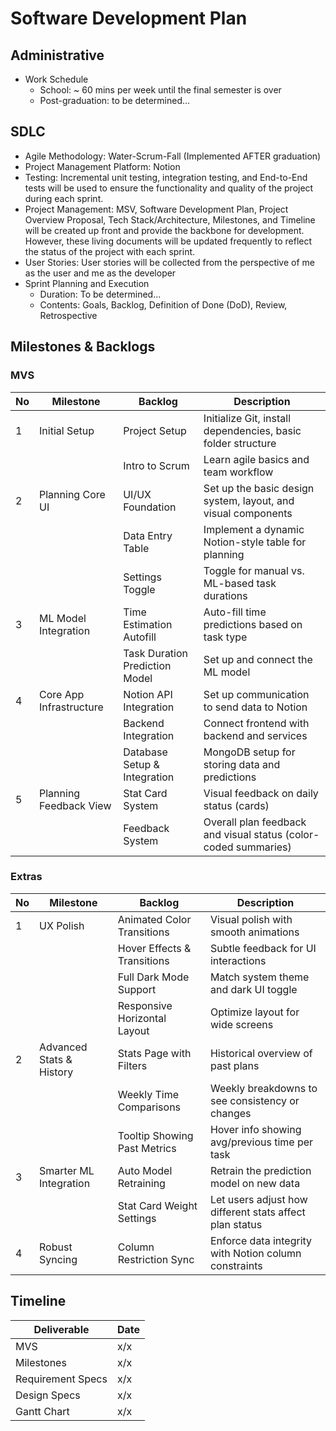 # Software Development Plan

## Administrative
* Work Schedule
  * School: ~ 60 mins per week until the final semester is over
  * Post-graduation: to be determined...



## SDLC
* Agile Methodology: Water-Scrum-Fall (Implemented AFTER graduation)
* Project Management Platform: Notion
* Testing: Incremental unit testing, integration testing, and End-to-End tests will be used to ensure the functionality and quality of the project during each sprint.
* Project Management: MSV, Software Development Plan, Project Overview Proposal, Tech Stack/Architecture, Milestones, and Timeline will be created up front and provide the backbone for development. However, these living documents will be updated frequently to reflect the status of the project with each sprint.
* User Stories: User stories will be collected from the perspective of me as the user and me as the developer
* Sprint Planning and Execution
  * Duration: To be determined...
  * Contents: Goals, Backlog, Definition of Done (DoD), Review, Retrospective


## Milestones & Backlogs
### MVS
| No | Milestone               | Backlog                          | Description                                                                 |
|----|-------------------------|-----------------------------------|-----------------------------------------------------------------------------|
| 1  | Initial Setup           | Project Setup                     | Initialize Git, install dependencies, basic folder structure               |
|    |                         | Intro to Scrum                    | Learn agile basics and team workflow                                       |
| 2  | Planning Core UI        | UI/UX Foundation                  | Set up the basic design system, layout, and visual components              |
|    |                         | Data Entry Table                  | Implement a dynamic Notion-style table for planning                        |
|    |                         | Settings Toggle                   | Toggle for manual vs. ML-based task durations                              |
| 3  | ML Model Integration    | Time Estimation Autofill          | Auto-fill time predictions based on task type                              |
|    |                         | Task Duration Prediction Model    | Set up and connect the ML model                                            |
| 4  | Core App Infrastructure | Notion API Integration            | Set up communication to send data to Notion                                |
|    |                         | Backend Integration               | Connect frontend with backend and services                                 |
|    |                         | Database Setup & Integration      | MongoDB setup for storing data and predictions                             |
| 5  | Planning Feedback View  | Stat Card System                  | Visual feedback on daily status (cards)                                    |
|    |                         | Feedback System                   | Overall plan feedback and visual status (color-coded summaries)            |


### Extras
| No | Milestone                  | Backlog                          | Description                                                                  |
|----|----------------------------|-----------------------------------|------------------------------------------------------------------------------|
| 1  | UX Polish                  | Animated Color Transitions        | Visual polish with smooth animations                                         |
|    |                            | Hover Effects & Transitions       | Subtle feedback for UI interactions                                          |
|    |                            | Full Dark Mode Support            | Match system theme and dark UI toggle                                        |
|    |                            | Responsive Horizontal Layout      | Optimize layout for wide screens                                             |
| 2  | Advanced Stats & History   | Stats Page with Filters           | Historical overview of past plans                                            |
|    |                            | Weekly Time Comparisons           | Weekly breakdowns to see consistency or changes                              |
|    |                            | Tooltip Showing Past Metrics      | Hover info showing avg/previous time per task                                |
| 3  | Smarter ML Integration     | Auto Model Retraining             | Retrain the prediction model on new data                                     |
|    |                            | Stat Card Weight Settings         | Let users adjust how different stats affect plan status                      |
| 4  | Robust Syncing             | Column Restriction Sync           | Enforce data integrity with Notion column constraints                        |





## Timeline
| Deliverable       | Date |
| -----------       | ---- |
| MVS               |  x/x |
| Milestones        |  x/x |
| Requirement Specs |  x/x |
| Design Specs      |  x/x |
| Gantt Chart       |  x/x |